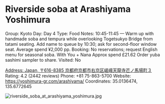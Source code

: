 # Riverside soba at Arashiyama Yoshimura

Group: Kyoto
Day: Day 4
Type: Food
Notes: 10:45-11:45 — Warm up with handmade soba and tempura while overlooking Togetsukyo Bridge from tatami seating. Add name to queue by 10:30; ask for second-floor window seat. Average spend ¥2,000 pp. Booking: No reservations; request English menu for seasonal soba. With You + Nana Approx spend £21.62 Order yuba sashimi sampler to share.
Visited: No

[Address: Japan, 〒616-8385 京都府京都市右京区嵯峨天龍寺芒ノ馬場町３](https://maps.google.com/?cid=14941654592724285625)
Rating: 4.2 (2442 reviews)
Phone: +81 75-863-5700
Website: https://yoshimura-gr.com/arashiyama/
Coordinates: 35.0136474, 135.6772645

![riverside_soba_at_arashiyama_yoshimura.jpg](Riverside%20soba%20at%20Arashiyama%20Yoshimura%20riversidesob01d7608eb0/riverside_soba_at_arashiyama_yoshimura.jpg)
